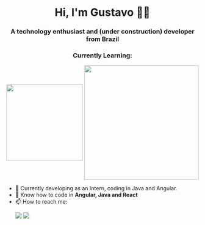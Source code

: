 <h1 align="center">Hi, I'm Gustavo 👨‍💻</h1>
<h3 align="center">A technology enthusiast and (under construction) developer from Brazil  </h3>


<h3 align="center">Currently Learning:</h3>
<p align="center"> 
    <img align="center" src="https://brandslogos.com/wp-content/uploads/images/large/angular-icon-logo.png" width=200 /> 
    <img align="center" src="https://logospng.org/download/java/logo-java-512.png" width=300 />
</p>

<!-- <p align="center">
  <img align="center" src="https://github-readme-stats.vercel.app/api/top-langs?username=guurzua&show_icons=true&theme=synthwave&locale=en&layout=compact" alt="guurzua" />
</p> -->

<!--<p align="center">&nbsp;
  <img align="center" src="https://github-readme-stats.vercel.app/api?username=guurzua&show_icons=true&theme=synthwave&locale=en" alt="guurzua" />
</p> -->

- :seedling: Currently developing as an Intern, coding in Java and Angular.
- :book: Know how to code in **Angular, Java and React**
- :mailbox: How to reach me: <div> 
  <p>
  <a href = "mailto:gustavo.urzua2001@gmail.com"><img src="https://img.shields.io/badge/-Gmail-%23333?style=for-the-badge&logo=gmail&logoColor=white" target="_blank"></a>
  <a href="https://www.linkedin.com/in/gustavo-urzua-41692418a/" target="_blank"><img src="https://img.shields.io/badge/-LinkedIn-%230077B5?style=for-the-badge&logo=linkedin&logoColor=white" target="_blank"></a> 
  </p>
<!-- :cat:&zwj;:computer: -->
